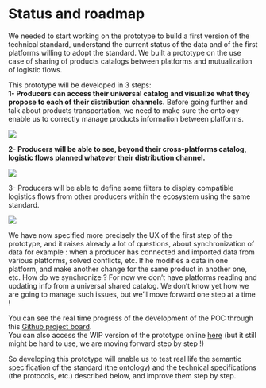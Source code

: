 # Status and roadmap

We needed to start working on the prototype to build a first version of the technical standard, understand the current status of the data and of the first platforms willing to adopt the standard. We built a prototype on the use case of sharing of products catalogs between platforms and mutualization of logistic flows.

This prototype will be developed in 3 steps:  
**1- Producers can access their universal catalog and visualize what they propose to each of their distribution channels.** Before going further and talk about products transportation, we need to make sure the ontology enable us to correctly manage products information between platforms.

![](https://lh4.googleusercontent.com/nrwTqhkiwR7CR99J3H05H_aFT_LbAbDW1WzcsWKai_PmY-kgmTX31bXTd1PG_QFxHxXcEu5Eso7-aMT2hFsW8DUJXD03T_LABbMPdkgtc1JkRRz6p3ZwMecTuzVvknV1bHuVPjuc)

**2- Producers will be able to see, beyond their cross-platforms catalog, logistic flows planned whatever their distribution channel.**

![](https://lh5.googleusercontent.com/BBxex3tBMsxQ3H6wYiMyyuY-0d5v6b05nYThm5ndq3xHcXHLoIftqeH34j-5bex2_1rmrknJVTjznmyJyB0sCJpYF4G7M-TtlEchogAdQsWc6F9-yo4lM-BlsPLy70Gxt-aWhydG)

3- Producers will be able to define some filters to display compatible logistics flows from other producers within the ecosystem using the same standard.

![](https://lh5.googleusercontent.com/khm_SWkfXXjvuF5zJ1Qbbecwzuo8UbNjrIxsl7R8EJeapO0y38UriWSuuksJUdqjX-tMlRvShI6oqIW_Az6vVJUt1y21rQ5WrJH4YJYgts6aR2rDdIwMbM4kBUryXmJI0FUsQOCp)

We have now specified more precisely the UX of the first step of the prototype, and it raises already a lot of questions, about synchronization of data for example : when a producer has connected and imported data from various platforms, solved conflicts, etc. If he modifies a data in one platform, and make another change for the same product in another one, etc. How do we synchronize ? For now we don’t have platforms reading and updating info from a universal shared catalog. We don’t know yet how we are going to manage such issues, but we’ll move forward one step at a time !

You can see the real time progress of the development of the POC through this [Github project board](https://github.com/orgs/datafoodconsortium/projects/1).   
You can also access the WIP version of the prototype online [here](http://185.25.192.252:8080/ui/) \(but it still might be hard to use, we are moving forward step by step !\)

So developing this prototype will enable us to test real life the semantic specification of the standard \(the ontology\) and the technical specifications \(the protocols, etc.\) described below, and improve them step by step.

